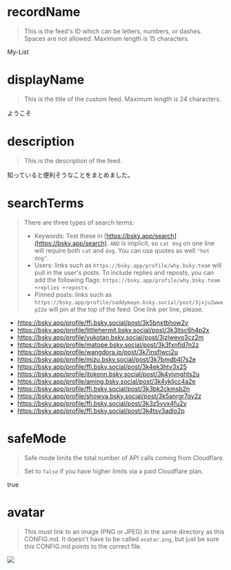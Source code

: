 
# recordName

> This is the feed's ID which can be letters, numbers, or dashes. Spaces are not allowed. Maximum length is 15 characters.

My-List

# displayName

> This is the title of the custom feed. Maximum length is 24 characters.

ようこそ

# description

> This is the description of the feed.

知っていると便利そうなことをまとめました。

# searchTerms

> There are three types of search terms:
>
> - Keywords: Test these in [https://bsky.app/search](https://bsky.app/search). `AND` is implicit, so `cat dog` on one line will require both `cat` and `dog`. You can use quotes as well `"hot dog"`.
> - Users: links such as `https://bsky.app/profile/why.bsky.team` will pull in the user's posts. To include replies and reposts, you can add the following flags: `https://bsky.app/profile/why.bsky.team +replies +reposts`.
> - Pinned posts: links such as `https://bsky.app/profile/saddymayo.bsky.social/post/3jxju2wwap22e` will pin at the top of the feed. One link per line, please.

- https://bsky.app/profile/ffi.bsky.social/post/3k5bnxtbhow2v
- https://bsky.app/profile/littlehermit.bsky.social/post/3k3ltsc6h4p2x
- https://bsky.app/profile/yukotan.bsky.social/post/3jzlwevo3cz2m
- https://bsky.app/profile/matope.bsky.social/post/3k3fxnfjd7n2z
- https://bsky.app/profile/wangdora.jp/post/3k7insflwcj2u
- https://bsky.app/profile/mizu.bsky.social/post/3k7bmdb4l7s2e
- https://bsky.app/profile/ffi.bsky.social/post/3k4ek3htv3x25
- https://bsky.app/profile/itokonn.bsky.social/post/3k4yjvnghts2u
- https://bsky.app/profile/aming.bsky.social/post/3k4ykljcc4a2e
- https://bsky.app/profile/ffi.bsky.social/post/3k3bk2ckmsb2n
- https://bsky.app/profile/showya.bsky.social/post/3k5anrgr7qy2z
- https://bsky.app/profile/ffi.bsky.social/post/3k3z5yyx4fu2y
- https://bsky.app/profile/ffi.bsky.social/post/3k4tsv3adlo2p

# safeMode

> Safe mode limits the total number of API calls coming from Cloudflare.
>
> Set to `false` if you have higher limits via a paid Cloudflare plan.

true

# avatar

> This must link to an image (PNG or JPEG) in the same directory as this CONFIG.md. It doesn't have to be called `avatar.png`, but just be sure this CONFIG.md points to the correct file.

![](avatar.png)
